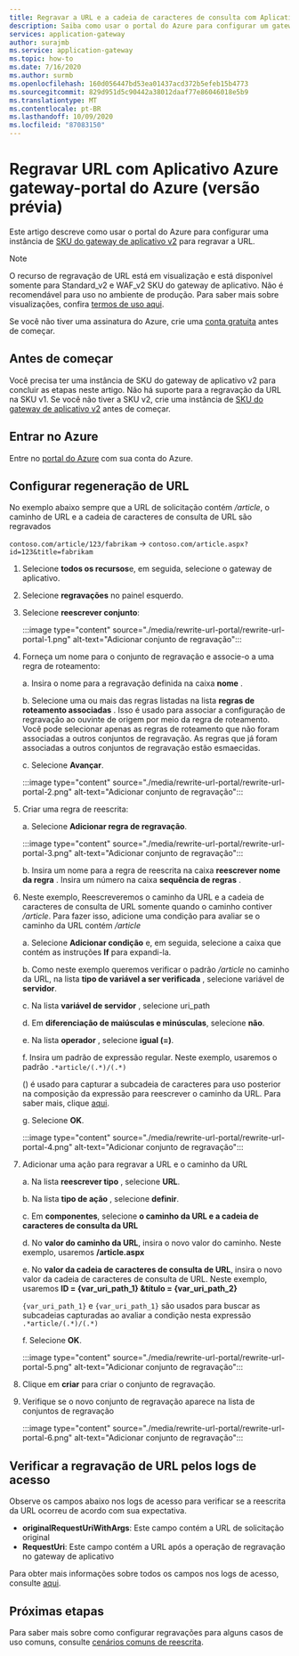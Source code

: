 ```yaml
---
title: Regravar a URL e a cadeia de caracteres de consulta com Aplicativo Azure gateway-portal do Azure
description: Saiba como usar o portal do Azure para configurar um gateway de Aplicativo Azure para reescrever a URL e a cadeia de caracteres de consulta
services: application-gateway
author: surajmb
ms.service: application-gateway
ms.topic: how-to
ms.date: 7/16/2020
ms.author: surmb
ms.openlocfilehash: 160d056447bd53ea01437acd372b5efeb15b4773
ms.sourcegitcommit: 829d951d5c90442a38012daaf77e86046018e5b9
ms.translationtype: MT
ms.contentlocale: pt-BR
ms.lasthandoff: 10/09/2020
ms.locfileid: "87083150"
---
```

# <a name="rewrite-url-with-azure-application-gateway---azure-portal-preview"></a>Regravar URL com Aplicativo Azure gateway-portal do Azure (versão prévia)

Este artigo descreve como usar o portal do Azure para configurar uma instância de [SKU do gateway de aplicativo v2](application-gateway-autoscaling-zone-redundant.md) para regravar a URL.

>[!NOTE]
> O recurso de regravação de URL está em visualização e está disponível somente para Standard_v2 e WAF_v2 SKU do gateway de aplicativo. Não é recomendável para uso no ambiente de produção. Para saber mais sobre visualizações, confira [termos de uso aqui](https://azure.microsoft.com/support/legal/preview-supplemental-terms/).

Se você não tiver uma assinatura do Azure, crie uma [conta gratuita](https://azure.microsoft.com/free/?WT.mc_id=A261C142F) antes de começar.

## <a name="before-you-begin"></a>Antes de começar

Você precisa ter uma instância de SKU do gateway de aplicativo v2 para concluir as etapas neste artigo. Não há suporte para a regravação da URL na SKU v1. Se você não tiver a SKU v2, crie uma instância de [SKU do gateway de aplicativo v2](tutorial-autoscale-ps.md) antes de começar.

## <a name="sign-in-to-azure"></a>Entrar no Azure

Entre no [portal do Azure](https://portal.azure.com/) com sua conta do Azure.

## <a name="configure-url-rewrite"></a>Configurar regeneração de URL

No exemplo abaixo sempre que a URL de solicitação contém */article*, o caminho de URL e a cadeia de caracteres de consulta de URL são regravados

`contoso.com/article/123/fabrikam` -> `contoso.com/article.aspx?id=123&title=fabrikam`

1. Selecione **todos os recursos**e, em seguida, selecione o gateway de aplicativo.

2. Selecione **regravações** no painel esquerdo.

3. Selecione **reescrever conjunto**:

    :::image type="content" source="./media/rewrite-url-portal/rewrite-url-portal-1.png" alt-text="Adicionar conjunto de regravação":::

4. Forneça um nome para o conjunto de regravação e associe-o a uma regra de roteamento:

    a. Insira o nome para a regravação definida na caixa **nome** .
    
    b. Selecione uma ou mais das regras listadas na lista **regras de roteamento associadas** . Isso é usado para associar a configuração de regravação ao ouvinte de origem por meio da regra de roteamento. Você pode selecionar apenas as regras de roteamento que não foram associadas a outros conjuntos de regravação. As regras que já foram associadas a outros conjuntos de regravação estão esmaecidas.
    
    c. Selecione **Avançar**.
    
    :::image type="content" source="./media/rewrite-url-portal/rewrite-url-portal-2.png" alt-text="Adicionar conjunto de regravação":::

5. Criar uma regra de reescrita:

    a. Selecione **Adicionar regra de regravação**.
    
    :::image type="content" source="./media/rewrite-url-portal/rewrite-url-portal-3.png" alt-text="Adicionar conjunto de regravação":::
    
    b. Insira um nome para a regra de reescrita na caixa **reescrever nome da regra** . Insira um número na caixa **sequência de regras** .

6. Neste exemplo, Reescreveremos o caminho da URL e a cadeia de caracteres de consulta de URL somente quando o caminho contiver */article*. Para fazer isso, adicione uma condição para avaliar se o caminho da URL contém */article*

    a. Selecione **Adicionar condição** e, em seguida, selecione a caixa que contém as instruções **If** para expandi-la.
    
    b. Como neste exemplo queremos verificar o padrão */article* no caminho da URL, na lista **tipo de variável a ser verificada** , selecione variável de **servidor**.
    
    c. Na lista **variável de servidor** , selecione uri_path
    
    d. Em **diferenciação de maiúsculas e minúsculas**, selecione **não**.
    
    e. Na lista **operador** , selecione **igual (=)**.
    
    f. Insira um padrão de expressão regular. Neste exemplo, usaremos o padrão `.*article/(.*)/(.*)`
    
      () é usado para capturar a subcadeia de caracteres para uso posterior na composição da expressão para reescrever o caminho da URL. Para saber mais, clique [aqui](rewrite-http-headers-url.md#capturing).

    g. Selecione **OK**.

    :::image type="content" source="./media/rewrite-url-portal/rewrite-url-portal-4.png" alt-text="Adicionar conjunto de regravação":::

 

7. Adicionar uma ação para regravar a URL e o caminho da URL

   a. Na lista **reescrever tipo** , selecione **URL**.

   b. Na lista **tipo de ação** , selecione **definir**.

   c. Em **componentes**, selecione **o caminho da URL e a cadeia de caracteres de consulta da URL**

   d. No **valor do caminho da URL**, insira o novo valor do caminho. Neste exemplo, usaremos **/article.aspx** 

   e. No **valor da cadeia de caracteres de consulta de URL**, insira o novo valor da cadeia de caracteres de consulta de URL. Neste exemplo, usaremos **ID = {var_uri_path_1} &título = {var_uri_path_2}**
    
    `{var_uri_path_1}` e `{var_uri_path_1}` são usados para buscar as subcadeias capturadas ao avaliar a condição nesta expressão `.*article/(.*)/(.*)`
    
   f. Selecione **OK**.

    :::image type="content" source="./media/rewrite-url-portal/rewrite-url-portal-5.png" alt-text="Adicionar conjunto de regravação":::

8. Clique em **criar** para criar o conjunto de regravação.

9. Verifique se o novo conjunto de regravação aparece na lista de conjuntos de regravação

    :::image type="content" source="./media/rewrite-url-portal/rewrite-url-portal-6.png" alt-text="Adicionar conjunto de regravação":::

## <a name="verify-url-rewrite-through-access-logs"></a>Verificar a regravação de URL pelos logs de acesso

Observe os campos abaixo nos logs de acesso para verificar se a reescrita da URL ocorreu de acordo com sua expectativa.

* **originalRequestUriWithArgs**: Este campo contém a URL de solicitação original
* **RequestUri**: Este campo contém a URL após a operação de regravação no gateway de aplicativo

Para obter mais informações sobre todos os campos nos logs de acesso, consulte [aqui](application-gateway-diagnostics.md#for-application-gateway-and-waf-v2-sku).

##  <a name="next-steps"></a>Próximas etapas

Para saber mais sobre como configurar regravações para alguns casos de uso comuns, consulte [cenários comuns de reescrita](rewrite-http-headers.md).
